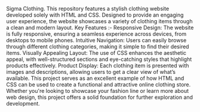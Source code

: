 Sigma Clothing.
This repository features a stylish clothing website developed solely with HTML and CSS. Designed to provide an engaging user experience, the website showcases a variety of clothing items through a clean and modern layout.
Key Features :-
    Responsive Design: The website is fully responsive, ensuring a seamless experience across devices, from desktops to mobile phones.
    Intuitive Navigation: Users can easily browse through different clothing categories, making it simple to find their desired items.
    Visually Appealing Layout: The use of CSS enhances the aesthetic appeal, with well-structured sections and eye-catching styles that highlight products effectively.
    Product Display: Each clothing item is presented with images and descriptions, allowing users to get a clear view of what’s available.
This project serves as an excellent example of how HTML and CSS can be used to create a functional and attractive online clothing store. Whether you're looking to showcase your fashion line or learn more about web design, this project offers a solid foundation for further exploration and development.
